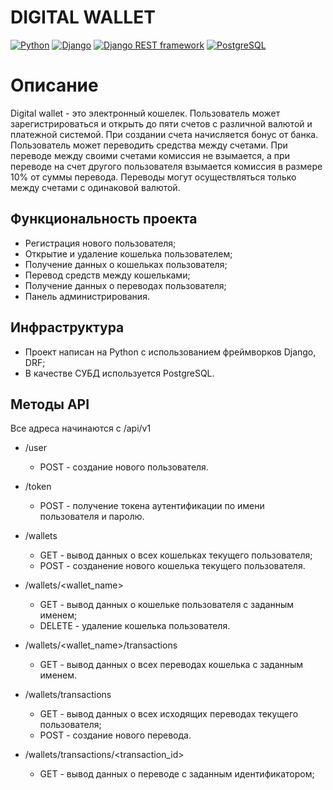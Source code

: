 #  DIGITAL WALLET
 
[![Python](https://img.shields.io/badge/-Python-464646?style=flat-square&logo=Python)](https://www.python.org/)
[![Django](https://img.shields.io/badge/-Django-464646?style=flat-square&logo=Django)](https://www.djangoproject.com/)
[![Django REST framework](https://img.shields.io/badge/-Django%20REST%20Framework-464646?style=flat-square&logo=Django%20REST%20Framework)](https://www.django-rest-framework.org/)
[![PostgreSQL](https://img.shields.io/badge/-PostgreSQL-464646?style=flat-square&logo=PostgreSQL)](https://www.postgresql.org/)

# Описание
Digital wallet - это электронный кошелек. Пользователь может зарегистрироваться и открыть до пяти счетов с различной валютой и платежной системой. При создании счета начисляется бонус от банка. Пользователь может переводить средства между счетами. При переводе между своими счетами комиссия не взымается, а при переводе на счет другого пользователя взымается комиссия в размере 10% от суммы перевода. Переводы могут осуществляться только между счетами с одинаковой валютой.

## Функциональность проекта
- Регистрация нового пользователя;
- Открытие и удаление кошелька пользователем;
- Получение данных о кошельках пользователя;
- Перевод средств между кошельками;
- Получение данных о переводах пользователя;
- Панель администрирования.

## Инфраструктура
- Проект написан на Python c использованием фреймворков Django, DRF;
- В качестве СУБД используется PostgreSQL.

## Методы API
Все адреса начинаются с /api/v1

- /user
    - POST - создание нового пользователя.

- /token
    - POST - получение токена аутентификации по имени пользователя и паролю.
      
- /wallets
    - GET - вывод данных о всех кошельках текущего пользователя;
    - POST - созданение нового кошелька текущего пользователя.

- /wallets/<wallet_name>
    - GET - вывод данных о кошельке пользователя с заданным именем;
    - DELETE - удаление кошелька пользователя.

- /wallets/<wallet_name>/transactions
    - GET - вывод данных о всех переводах кошелька с заданным именем.

- /wallets/transactions
    - GET - вывод данных о всех исходящих переводах текущего пользователя;
    - POST - создание нового перевода.

- /wallets/transactions/<transaction_id>
    - GET - вывод данных о переводе с заданным идентификатором;
